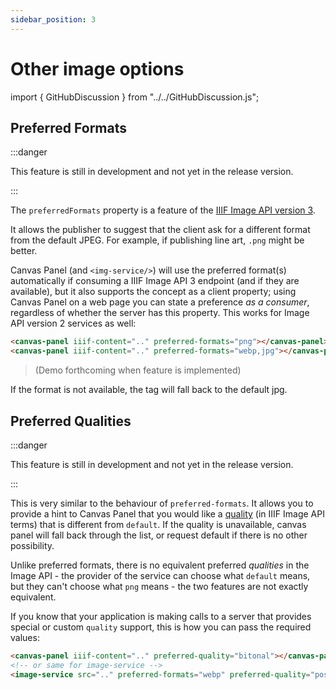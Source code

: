 ```yaml
---
sidebar_position: 3
---
```


# Other image options

import { GitHubDiscussion } from "../../GitHubDiscussion.js";

## Preferred Formats

:::danger

This feature is still in development and not yet in the release version.

:::

The `preferredFormats` property is a feature of the [IIIF Image API version 3](https://iiif.io/api/image/3.0/#55-preferred-formats).

It allows the publisher to suggest that the client ask for a different format from the default JPEG. For example, if publishing line art, `.png` might be better.

Canvas Panel (and `<img-service/>`) will use the preferred format(s) automatically if consuming a IIIF Image API 3 endpoint (and if they are available), but it also supports the concept as a client property; using Canvas Panel on a web page you can state a preference _as a consumer_, regardless of whether the server has this property. This works for Image API version 2 services as well:

<!-- TODO: GH-68 -->
```html
<canvas-panel iiif-content=".." preferred-formats="png"></canvas-panel>
<canvas-panel iiif-content=".." preferred-formats="webp,jpg"></canvas-panel><!-- equivalent to just "webp" -->
```

> (Demo forthcoming when feature is implemented)

If the format is not available, the tag will fall back to the default jpg.

## Preferred Qualities

:::danger

This feature is still in development and not yet in the release version.

:::

This is very similar to the behaviour of `preferred-formats`. It allows you to provide a hint to Canvas Panel that you would like a [quality](https://iiif.io/api/image/3.0/#quality) (in IIIF Image API terms) that is different from `default`. If the quality is unavailable, canvas panel will fall back through the list, or request default if there is no other possibility.

Unlike preferred formats, there is no equivalent preferred _qualities_ in the Image API - the provider of the service can choose what `default` means, but they can't choose what `png` means - the two features are not exactly equivalent.

If you know that your application is making calls to a server that provides special or custom `quality` support, this is how you can pass the required values:

```html
<canvas-panel iiif-content=".." preferred-quality="bitonal"></canvas-panel>
<!-- or same for image-service -->
<image-service src=".." preferred-formats="webp" preferred-quality="posterised,craquelure"></image-service>
```


<GitHubDiscussion ghid="45" />